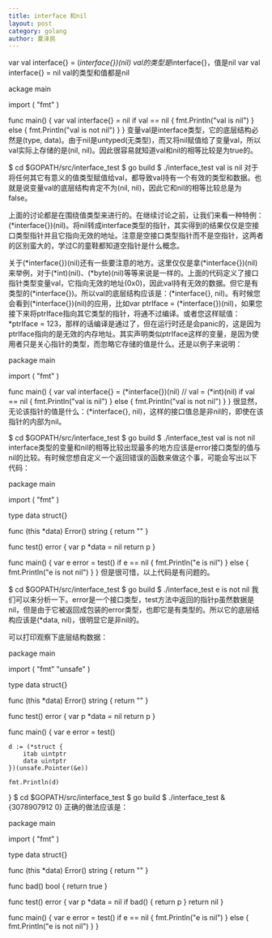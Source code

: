 ```yaml
---
title: interface 和nil
layout: post
category: golang
author: 夏泽民
---
```

var val interface{} = (*interface{})(nil)
val的类型是*interface{}，值是nil
var val interface{} = nil
val的类型和值都是nil
<!-- more -->
ackage main

import (
	"fmt"
)

func main() {
	var val interface{} = nil
	if val == nil {
		fmt.Println("val is nil")
	} else {
		fmt.Println("val is not nil")
	}
}
变量val是interface类型，它的底层结构必然是(type, data)。由于nil是untyped(无类型)，而又将nil赋值给了变量val，所以val实际上存储的是(nil, nil)。因此很容易就知道val和nil的相等比较是为true的。

$ cd $GOPATH/src/interface_test
$ go build
$ ./interface_test
val is nil
对于将任何其它有意义的值类型赋值给val，都导致val持有一个有效的类型和数据。也就是说变量val的底层结构肯定不为(nil, nil)，因此它和nil的相等比较总是为false。

上面的讨论都是在围绕值类型来进行的。在继续讨论之前，让我们来看一种特例：(*interface{})(nil)。将nil转成interface类型的指针，其实得到的结果仅仅是空接口类型指针并且它指向无效的地址。注意是空接口类型指针而不是空指针，这两者的区别蛮大的，学过C的童鞋都知道空指针是什么概念。

关于(*interface{})(nil)还有一些要注意的地方。这里仅仅是拿(*interface{})(nil)来举例，对于(*int)(nil)、(*byte)(nil)等等来说是一样的。上面的代码定义了接口指针类型变量val，它指向无效的地址(0x0)，因此val持有无效的数据。但它是有类型的(*interface{})。所以val的底层结构应该是：(*interface{}, nil)。有时候您会看到(*interface{})(nil)的应用，比如var ptrIface = (*interface{})(nil)，如果您接下来将ptrIface指向其它类型的指针，将通不过编译。或者您这样赋值：*ptrIface = 123，那样的话编译是通过了，但在运行时还是会panic的，这是因为ptrIface指向的是无效的内存地址。其实声明类似ptrIface这样的变量，是因为使用者只是关心指针的类型，而忽略它存储的值是什么。还是以例子来说明：

package main

import (
	"fmt"
)

func main() {
	var val interface{} = (*interface{})(nil)
	// val = (*int)(nil)
	if val == nil {
		fmt.Println("val is nil")
	} else {
		fmt.Println("val is not nil")
	}
}
很显然，无论该指针的值是什么：(*interface{}, nil)，这样的接口值总是非nil的，即使在该指针的内部为nil。

$ cd $GOPATH/src/interface_test
$ go build
$ ./interface_test
val is not nil
 interface类型的变量和nil的相等比较出现最多的地方应该是error接口类型的值与nil的比较。有时候您想自定义一个返回错误的函数来做这个事，可能会写出以下代码：

package main

import (
	"fmt"
)

type data struct{}

func (this *data) Error() string { return "" }

func test() error {
	var p *data = nil
	return p
}

func main() {
	var e error = test()
	if e == nil {
		fmt.Println("e is nil")
	} else {
		fmt.Println("e is not nil")
	}
}
但是很可惜，以上代码是有问题的。

$ cd $GOPATH/src/interface_test
$ go build
$ ./interface_test
e is not nil
我们可以来分析一下。error是一个接口类型，test方法中返回的指针p虽然数据是nil，但是由于它被返回成包装的error类型，也即它是有类型的。所以它的底层结构应该是(*data, nil)，很明显它是非nil的。

可以打印观察下底层结构数据：

package main

import (
	"fmt"
	"unsafe"
)

type data struct{}

func (this *data) Error() string { return "" }

func test() error {
	var p *data = nil
	return p
}

func main() {
	var e error = test()

	d := (*struct {
		itab uintptr
		data uintptr
	})(unsafe.Pointer(&e))

	fmt.Println(d)
}
$ cd $GOPATH/src/interface_test
$ go build
$ ./interface_test
&{3078907912 0}
正确的做法应该是：

package main

import (
	"fmt"
)

type data struct{}

func (this *data) Error() string { return "" }

func bad() bool {
	return true
}

func test() error {
	var p *data = nil
	if bad() {
		return p
	}
	return nil
}

func main() {
	var e error = test()
	if e == nil {
		fmt.Println("e is nil")
	} else {
		fmt.Println("e is not nil")
	}
}